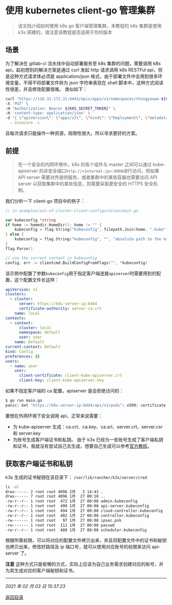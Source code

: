 # 使用 kubernetes client-go 管理集群

> 该文档介绍如何使用 k8s go 客户端管理集群，本教程的 k8s 集群是使用 k3s 搭建的，请注意该教程是否适用于你的版本

## 场景

为了解决在 gitlab-ci 流水线中自动部署服务至 k8s 集群的问题，需要调用 k8s api，起初想到的解决方案是通过 curl 发起 http 请求调用 k8s RESTFul api，但是这种方式请求体必须是 application/json 格式，由于部署文件中会用到很多环境变量，不得不将部署文件转为 json 字符串表现在 shell 脚本中，这种方式阅读性很差，并且修改配置很难。
类似如下：

```sh
curl "https://118.31.172.31:6443/apis/apps/v1/namespaces/thingyouwe-${CI_COMMIT_REF_NAME}/deployments/${CI_PROJECT_NAME}" \
-X 'PUT' \
-H "Authorization: Bearer ${K8S_SECRET_TOKEN}" \
-H 'content-type: application/json' \
-d "{ \"apiVersion\": \"apps/v1\", \"kind\": \"Deployment\", \"metadata\": { \"name\": \"${CI_PROJECT_NAME}\", \"namespace\": \"thingyouwe-${CI_COMMIT_REF_NAME}\", \"labels\": { \"app\": \"${CI_PROJECT_NAME}\" } }, \"spec\": { \"replicas\": 1, \"selector\": { \"matchLabels\": { \"app\": \"${CI_PROJECT_NAME}\" } }, \"template\": { \"metadata\": { \"labels\": { \"app\": \"${CI_PROJECT_NAME}\" } }, \"spec\": { \"serviceAccountName\": \"micro-services\", \"imagePullSecrets\": [ { \"name\": \"pipeline-bj-registry1\" } ], \"containers\": [ { \"name\": \"${CI_PROJECT_NAME}\", \"image\": \"docker.udolphin.com/thingyouwe/${CI_PROJECT_NAME}:${CI_COMMIT_SHA}\", \"ports\": [ { \"containerPort\": 80 } ], \"env\": [ { \"name\": \"APOLLO_IP\", \"value\": \"apollo.api.test.thingyouwe.com\" }, { \"name\": \"APOLLO_ENV\", \"value\": \"${CI_COMMIT_REF_NAME}\" }, { \"name\": \"APOLLO_APPID\", \"value\": \"${APOLLO_APPID}\" } ] } ] } } } }" \
  --insecure -i
```

且每次请求只能操作一种资源，局限性很大。所以寻求更好的方案。

## 前提

> 在一个安全的内网环境中，k8s 的各个组件与 master 之间可以通过 kube-apiserver 的非安全端口`http://<internal-ip>:8080`进行访问，但如果 API server 需要对外提供服务，或者集群中的某些容器也需要访问 API server 以获取集群中的某些信息，则需要采取更安全的 HTTPS 安全机制。

我们分析一下 client-go 项目中的例子：

```go
// in examples/out-of-cluster-client-configuration/main.go

var kubeconfig *string
if home := homedir.HomeDir(); home != "" {
	kubeconfig = flag.String("kubeconfig", filepath.Join(home, ".kube", "config"), "(optional) absolute path to the kubeconfig file")
} else {
	kubeconfig = flag.String("kubeconfig", "", "absolute path to the kubeconfig file")
}
flag.Parse()

// use the current context in kubeconfig
config, err := clientcmd.BuildConfigFromFlags("", *kubeconfig)
```

该示例中配置了参数`kubeconfig`用于指定客户端连接`apiserver`时需要用到的配置，这个配置文件长这样：

```yaml
apiVersion: v1
clusters:
  - cluster:
      server: https://k8s-server-ip:6444
      certificate-authority: server-ca.crt
    name: local
contexts:
  - context:
      cluster: local
      namespace: default
      user: user
    name: Default
current-context: Default
kind: Config
preferences: {}
users:
  - name: user
    user:
      client-certificate: client-kube-apiserver.crt
      client-key: client-kube-apiserver.key
```

如果不指定客户端的 ca 配置，apiserver 是会拒绝访问的：

```sh
$ go run main.go
panic: Get "https://k8s-server-ip:6444/api/v1/pods": x509: certificate signed by unknown authority
```

要想在外网环境下安全调用 api，正常来说需要：

- 为 kube-apiserver 生成：ca.crt、ca.key、ca.srl、server.crt、server.csr 和 server.key
- 为账号生成客户端证书和私钥。
  由于 k3s 已经为一些账号生成了客户端私钥和证书，我就没有尝试自己去生成，想要自己生成可以参考[官方教程](https://kubernetes.io/zh/docs/reference/access-authn-authz/authentication/)。

## 获取客户端证书和私钥

k3s 生成的证书秘钥在该目录下：
`/var/lib/rancher/k3s/server/cred`

```sh
ls -al
drwx------ 2 root root 4096 2月   3 14:43 .
drwx------ 7 root root 4096 1月  27 00:10 ..
-rw-r--r-- 1 root root  472 1月  27 00:08 admin.kubeconfig
-rw-r--r-- 1 root root  490 1月  27 00:08 api-server.kubeconfig
-rw-r--r-- 1 root root  494 1月  27 00:08 cloud-controller.kubeconfig
-rw-r--r-- 1 root root  482 1月  27 00:08 controller.kubeconfig
-rw------- 1 root root   97 1月  27 00:08 ipsec.psk
-rw------- 1 root root  111 1月  27 00:08 passwd
-rw-r--r-- 1 root root  480 1月  27 00:08 scheduler.kubeconfig
```

根据所需权限，可以将对应的配置文件拷贝出来，并且将配置文件中的证书和秘钥也拷贝出来，修改好路径及 ip 端口号，就可以使用对应账号的权限来访问 api-server 了。

**注意**
这种方式只是偷懒的方式，实际上应该为自己业务需求创建对应的账号，并为其生成对应的客户端秘钥和证书。

---

_2021 年 02 月 03 日 15:37:23_

[返回目录](./menu.md)
